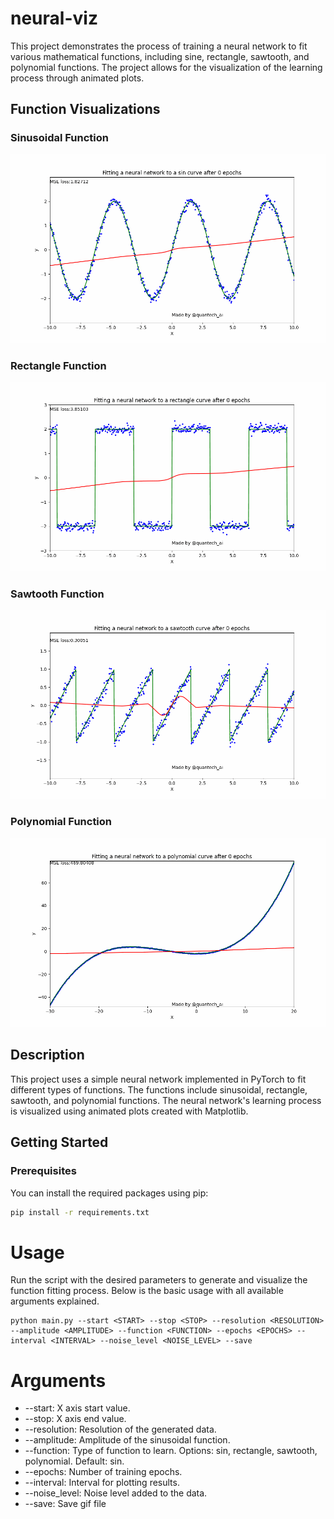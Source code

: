 # neural-viz

This project demonstrates the process of training a neural network to 
fit various mathematical functions, including sine, rectangle, sawtooth,
and polynomial functions. The project allows for the visualization of the 
learning process through animated plots.

## Function Visualizations

### Sinusoidal Function
<p align="center">
  <img src="https://github.com/Skwarson96/neural-viz/blob/main/assets/sin_animation.gif"/>
</p>

### Rectangle Function
<p align="center">
  <img src="https://github.com/Skwarson96/neural-viz/blob/main/assets/rectangle_animation.gif"/>
</p>

### Sawtooth Function
<p align="center">
  <img src="https://github.com/Skwarson96/neural-viz/blob/main/assets/sawtooth_animation.gif"/>
</p>

### Polynomial Function
<p align="center">
  <img src="https://github.com/Skwarson96/neural-viz/blob/main/assets/polynomial_animation.gif"/>
</p>

## Description

This project uses a simple neural network implemented in PyTorch to fit
different types of functions. The functions include sinusoidal, rectangle,
sawtooth, and polynomial functions. The neural network's learning process is
visualized using animated plots created with Matplotlib.

## Getting Started

### Prerequisites
You can install the required packages using pip:
```sh
pip install -r requirements.txt
```

# Usage
Run the script with the desired parameters to generate and visualize the function
fitting process. Below is the basic usage with all available arguments explained.
```
python main.py --start <START> --stop <STOP> --resolution <RESOLUTION> --amplitude <AMPLITUDE> --function <FUNCTION> --epochs <EPOCHS> --interval <INTERVAL> --noise_level <NOISE_LEVEL> --save
```

# Arguments
- --start: X axis start value.
- --stop: X axis end value.
- --resolution: Resolution of the generated data.
- --amplitude: Amplitude of the sinusoidal function.
- --function: Type of function to learn. Options: sin, rectangle, sawtooth, polynomial. Default: sin.
- --epochs: Number of training epochs.
- --interval: Interval for plotting results.
- --noise_level: Noise level added to the data.
- --save: Save gif file